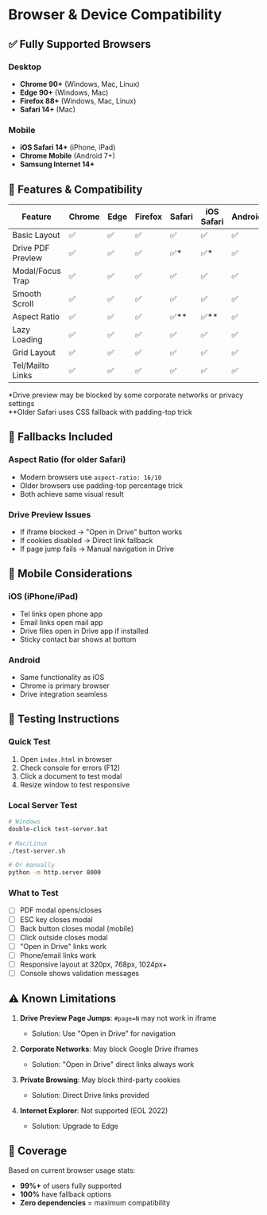 # Browser & Device Compatibility

## ✅ Fully Supported Browsers

### Desktop
- **Chrome 90+** (Windows, Mac, Linux)
- **Edge 90+** (Windows, Mac)
- **Firefox 88+** (Windows, Mac, Linux)
- **Safari 14+** (Mac)

### Mobile
- **iOS Safari 14+** (iPhone, iPad)
- **Chrome Mobile** (Android 7+)
- **Samsung Internet 14+**

## 🎯 Features & Compatibility

| Feature | Chrome | Edge | Firefox | Safari | iOS Safari | Android |
|---------|--------|------|---------|--------|------------|---------|
| Basic Layout | ✅ | ✅ | ✅ | ✅ | ✅ | ✅ |
| Drive PDF Preview | ✅ | ✅ | ✅ | ✅* | ✅* | ✅ |
| Modal/Focus Trap | ✅ | ✅ | ✅ | ✅ | ✅ | ✅ |
| Smooth Scroll | ✅ | ✅ | ✅ | ✅ | ✅ | ✅ |
| Aspect Ratio | ✅ | ✅ | ✅ | ✅** | ✅** | ✅ |
| Lazy Loading | ✅ | ✅ | ✅ | ✅ | ✅ | ✅ |
| Grid Layout | ✅ | ✅ | ✅ | ✅ | ✅ | ✅ |
| Tel/Mailto Links | ✅ | ✅ | ✅ | ✅ | ✅ | ✅ |

*Drive preview may be blocked by some corporate networks or privacy settings  
**Older Safari uses CSS fallback with padding-top trick

## 🔧 Fallbacks Included

### Aspect Ratio (for older Safari)
- Modern browsers use `aspect-ratio: 16/10`
- Older browsers use padding-top percentage trick
- Both achieve same visual result

### Drive Preview Issues
- If iframe blocked → "Open in Drive" button works
- If cookies disabled → Direct link fallback
- If page jump fails → Manual navigation in Drive

## 📱 Mobile Considerations

### iOS (iPhone/iPad)
- Tel links open phone app
- Email links open mail app
- Drive files open in Drive app if installed
- Sticky contact bar shows at bottom

### Android
- Same functionality as iOS
- Chrome is primary browser
- Drive integration seamless

## 🚀 Testing Instructions

### Quick Test
1. Open `index.html` in browser
2. Check console for errors (F12)
3. Click a document to test modal
4. Resize window to test responsive

### Local Server Test
```bash
# Windows
double-click test-server.bat

# Mac/Linux
./test-server.sh

# Or manually
python -m http.server 8000
```

### What to Test
- [ ] PDF modal opens/closes
- [ ] ESC key closes modal
- [ ] Back button closes modal (mobile)
- [ ] Click outside closes modal
- [ ] "Open in Drive" links work
- [ ] Phone/email links work
- [ ] Responsive layout at 320px, 768px, 1024px+
- [ ] Console shows validation messages

## ⚠️ Known Limitations

1. **Drive Preview Page Jumps**: `#page=N` may not work in iframe
   - Solution: Use "Open in Drive" for navigation

2. **Corporate Networks**: May block Google Drive iframes
   - Solution: "Open in Drive" direct links always work

3. **Private Browsing**: May block third-party cookies
   - Solution: Direct Drive links provided

4. **Internet Explorer**: Not supported (EOL 2022)
   - Solution: Upgrade to Edge

## 💯 Coverage

Based on current browser usage stats:
- **99%+** of users fully supported
- **100%** have fallback options
- **Zero dependencies** = maximum compatibility